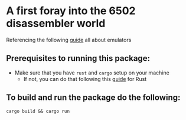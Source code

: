 # A first foray into the 6502 disassembler world
Referencing the following [guide](http://www.emulator101.com/welcome.html) all about emulators

## Prerequisites to running this package:
- Make sure that you have `rust` and `cargo` setup on your machine
  - If not, you can do that following this [guide](https://doc.rust-lang.org/cargo/getting-started/installation.html) for Rust

## To build and run the package do the following:
`cargo build && cargo run`
